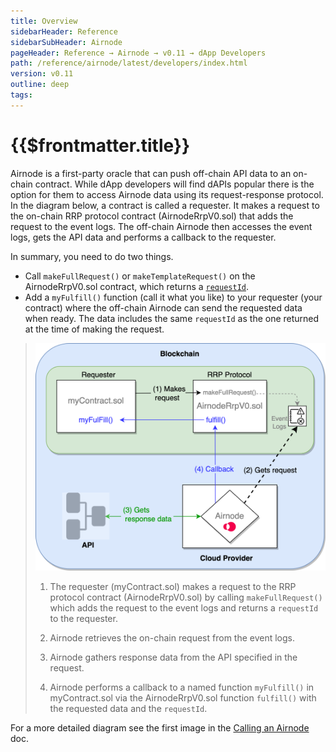 ```yaml
---
title: Overview
sidebarHeader: Reference
sidebarSubHeader: Airnode
pageHeader: Reference → Airnode → v0.11 → dApp Developers
path: /reference/airnode/latest/developers/index.html
version: v0.11
outline: deep
tags:
---
```


<VersionWarning/>

<PageHeader/>

<SearchHighlight/>

# {{$frontmatter.title}}

Airnode is a first-party oracle that can push off-chain API data to an on-chain
contract. While dApp developers will find dAPIs popular there is the option for
them to access Airnode data using its request-response protocol. In the diagram
below, a contract is called a requester. It makes a request to the on-chain RRP
protocol contract (AirnodeRrpV0.sol) that adds the request to the event logs.
The off-chain Airnode then accesses the event logs, gets the API data and
performs a callback to the requester.

In summary, you need to do two things.

- Call `makeFullRequest()` or `makeTemplateRequest()` on the AirnodeRrpV0.sol
  contract, which returns a [`requestId`](../concepts/request.md#requestid).
- Add a `myFulfill()` function (call it what you like) to your requester (your
  contract) where the off-chain Airnode can send the requested data when ready.
  The data includes the same `requestId` as the one returned at the time of
  making the request.

> <img src="../assets/images/developer-overview.png" width="650px"/>
>
> 1.  <p>The requester (myContract.sol) makes a request to the RRP protocol contract (AirnodeRrpV0.sol) by calling <code>makeFullRequest()</code> which adds the request to the event logs and returns a <code>requestId</code> to the requester.</p>
> 2.  <p>Airnode retrieves the on-chain request from the event logs.</p>
> 3.  <p>Airnode gathers response data from the API specified in the request.</p>
> 4.  <p>Airnode performs a callback to a named function <code>myFulfill()</code> in myContract.sol via the AirnodeRrpV0.sol function <code>fulfill()</code> with the requested data and the <code>requestId</code>.</p>

For a more detailed diagram see the first image in the
[Calling an Airnode](./call-an-airnode.md) doc.
